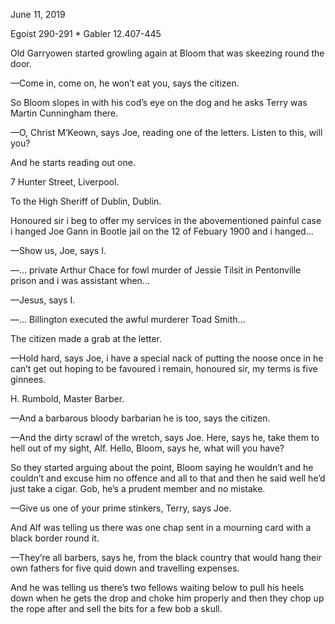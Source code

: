 June 11, 2019

Egoist 290-291 * Gabler 12.407-445

Old Garryowen started growling again at Bloom that was skeezing round the door.

—Come in, come on, he won’t eat you, says the citizen.

So Bloom slopes in with his cod’s eye on the dog and he asks Terry was Martin Cunningham there.

—O, Christ M’Keown, says Joe, reading one of the letters. Listen to this, will you?

And he starts reading out one.

7 Hunter Street,
Liverpool.

To the High Sheriff of Dublin,
            Dublin.

Honoured sir i beg to offer my services in the abovementioned painful case i hanged Joe Gann in Bootle jail on the 12 of Febuary 1900 and i hanged...

—Show us, Joe, says I.

—... private Arthur Chace for fowl murder of Jessie Tilsit in Pentonville prison and i was assistant when...

—Jesus, says I.

—... Billington executed the awful murderer Toad Smith...

The citizen made a grab at the letter.

—Hold hard, says Joe, i have a special nack of putting the noose once in he can’t get out hoping to be favoured i remain, honoured sir, my terms is five ginnees.

H. Rumbold,
            Master Barber.

—And a barbarous bloody barbarian he is too, says the citizen.

—And the dirty scrawl of the wretch, says Joe. Here, says he, take them to hell out of my sight, Alf. Hello, Bloom, says he, what will you have?

So they started arguing about the point, Bloom saying he wouldn’t and he couldn’t and excuse him no offence and all to that and then he said well he’d just take a cigar. Gob, he’s a prudent member and no mistake.

—Give us one of your prime stinkers, Terry, says Joe.

And Alf was telling us there was one chap sent in a mourning card with a black border round it.

—They’re all barbers, says he, from the black country that would hang their own fathers for five quid down and travelling expenses.

And he was telling us there’s two fellows waiting below to pull his heels down when he gets the drop and choke him properly and then they chop up the rope after and sell the bits for a few bob a skull.

